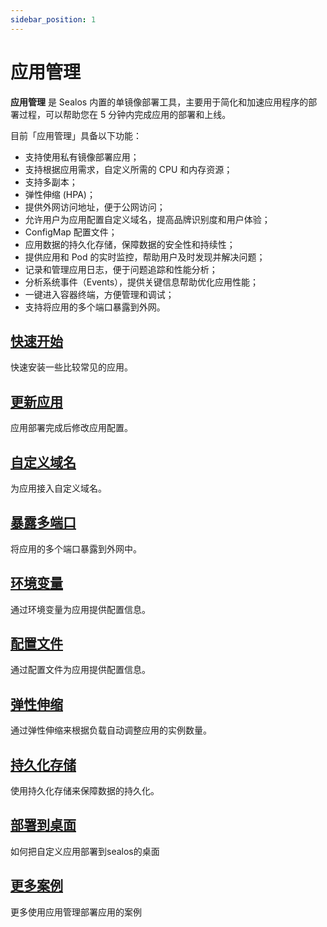 ```yaml
---
sidebar_position: 1
---
```


# 应用管理

**应用管理** 是 Sealos 内置的单镜像部署工具，主要用于简化和加速应用程序的部署过程，可以帮助您在 5 分钟内完成应用的部署和上线。

目前「应用管理」具备以下功能：

- 支持使用私有镜像部署应用；
- 支持根据应用需求，自定义所需的 CPU 和内存资源；
- 支持多副本；
- 弹性伸缩 (HPA)；
- 提供外网访问地址，便于公网访问；
- 允许用户为应用配置自定义域名，提高品牌识别度和用户体验；
- ConfigMap 配置文件；
- 应用数据的持久化存储，保障数据的安全性和持续性；
- 提供应用和 Pod 的实时监控，帮助用户及时发现并解决问题；
- 记录和管理应用日志，便于问题追踪和性能分析；
- 分析系统事件（Events），提供关键信息帮助优化应用性能；
- 一键进入容器终端，方便管理和调试；
- 支持将应用的多个端口暴露到外网。

## [快速开始](/quick-start/use-app-launchpad.md)

快速安装一些比较常见的应用。

## [更新应用](/guides/applaunchpad/update-app.md)

应用部署完成后修改应用配置。

## [自定义域名](/guides/applaunchpad/add-domain.md)

为应用接入自定义域名。

## [暴露多端口](/guides/applaunchpad/expose-multi-ports.md)

将应用的多个端口暴露到外网中。

## [环境变量](/guides/applaunchpad/environment.md)

通过环境变量为应用提供配置信息。

## [配置文件](/guides/applaunchpad/configmap.md)

通过配置文件为应用提供配置信息。

## [弹性伸缩](/guides/applaunchpad/autoscale.md)

通过弹性伸缩来根据负载自动调整应用的实例数量。

## [持久化存储](/guides/applaunchpad/persistent-volume.md)

使用持久化存储来保障数据的持久化。

## [部署到桌面](/guides/applaunchpad/persistent-volume.md)

如何把自定义应用部署到sealos的桌面

## [更多案例](/guides/applaunchpad/persistent-volume.md)

更多使用应用管理部署应用的案例